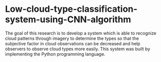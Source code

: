 # Low-cloud-type-classification-system-using-CNN-algorithm
The goal of this research is to develop a system which is able to recognize cloud patterns through imagery to determine the types so that the subjective factor in cloud observations can be decreased and help observers to observe cloud types more easily. This system was built by implementing the Python programming language.
